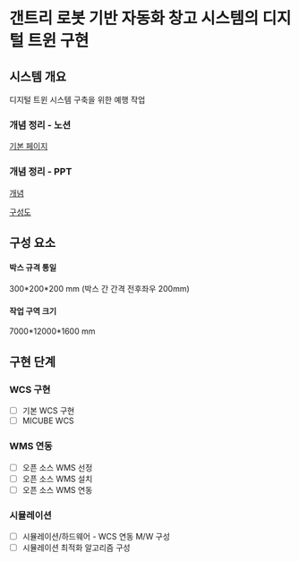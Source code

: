 # 갠트리 로봇 기반 자동화 창고 시스템의 디지털 트윈 구현


## 시스템 개요
디지털 트윈 시스템 구축을 위한 예행 작업


### 개념 정리 - 노션
[기본 페이지](https://www.notion.so/68288352350048ff82300f51217bb229?pvs=4)

### 개념 정리 - PPT
[개념](https://tuackr-my.sharepoint.com/:p:/g/personal/lmrlar98_tuackr_onmicrosoft_com/Ed7idKPbG_dJqUAPZ9F4i9wBHs6nexKCHy1koZ46b27GlA?e=WWGoAR)

[구성도](https://tuackr-my.sharepoint.com/:p:/g/personal/lmrlar98_tuackr_onmicrosoft_com/EbSxN29LyK5GroHN0bicSdkBxmI0hg_D7z7FpUDP1HTLPw?e=dMSdFW)


## 구성 요소

#### 박스 규격 통일 
300\*200\*200 mm (박스 간 간격 전후좌우 200mm)

#### 작업 구역 크기 
7000\*12000\*1600 mm

## 구현 단계
### WCS 구현
- [ ] 기본 WCS 구현
- [ ] MICUBE WCS
### WMS 연동
- [ ] 오픈 소스 WMS 선정
- [ ] 오픈 소스 WMS 설치
- [ ] 오픈 소스 WMS 연동
### 시뮬레이션 
- [ ] 시뮬레이션/하드웨어 - WCS 연동 M/W 구성
- [ ] 시뮬레이션 최적화 알고리즘 구성
